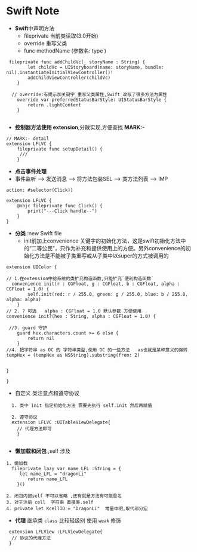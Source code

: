 # Swift Note

- **Swift**中声明方法
  - fileprivate 当前类读取(3.0开始) 
  - override 重写父类
  - func methodName (参数名: type )
  
```
 fileprivate func addChildVc(_ storyName : String) {
        let childVc = UIStoryboard(name: storyName, bundle: nil).instantiateInitialViewController()!
        addChildViewController(childVc)
    }
    
  // override:有提示加关键字 重写父类属性,Swift 改写了很多方法为属性
    override var preferredStatusBarStyle: UIStatusBarStyle {
        return .lightContent
    }   
    
```

- **控制器方法使用 extension**,分散实现,方便查找 **MARK:-**

``` 
// MARK:- detail  
extension LFLVC {
    fileprivate func setupDetail() {
     ///  
    }
```

- **点击事件处理** 
 - 事件监听 --> 发送消息 --> 将方法包装SEL  --> 类方法列表 --> IMP

```
action: #selector(Click))

extension LFLVC {
    @objc fileprivate func Click() {
        print("---Click handle--")
    }
}

```

- **分类** :new Swift file 
   - init前加上convenience 关键字的初始化方法，这是swift初始化方法中的“二等公民”，只作为补充和提供使用上的方便。另外convenience的初始化方法是不能被子类重写或从子类中以super的方式被调用的
  
```
extension UIColor {

// 1.在extension中给系统的类扩充构造函数,只能扩充`便利构造函数`
  convenience init(r : CGFloat, g : CGFloat, b : CGFloat, alpha : CGFloat = 1.0) {
        self.init(red: r / 255.0, green: g / 255.0, blue: b / 255.0, alpha: alpha)
    }
// 2. ? 可选   alpha : CGFloat = 1.0 默认参数 方便使用  
convenience init?(hex : String, alpha : CGFloat = 1.0) {

 //3. guard 守护 
    guard hex.characters.count >= 6 else {
        return nil
    }
//4. 把字符串 as OC 的 字符串类型,使用 OC 的一些方法   as也就是某种意义的强转
tempHex = (tempHex as NSString).substring(from: 2)


}

}
```


- 自定义 类注意点和遵守协议

```
  1. 类中 init 指定初始化方法 需要先执行 self.init 然后再赋值
  
  2. 遵守协议 
  extension LFLVC :UITableViewDelegate{
    // 代理方法即可
    }
  
```

- **懒加载和闭包**  ,self 涉及

```
1. 懒加载
  fileprivate lazy var name_LFL :String = {
     let name_LFL = "dragonLi"
        return name_LFL
    }()

2. 闭包内部self 不可以省略 ,还有就是方法有可能重名
3. 对于注册 cell  字符串 直接类.self
4. private let KcellID = "DragonLi"  常量申明,取代部分宏

```

- **代理**   继承类 `class` 比较轻级别 使用 `weak` 修饰

```
 extension LFLView :LFLViewDelegate{
  // 协议的代理方法
 }
 
 
```





